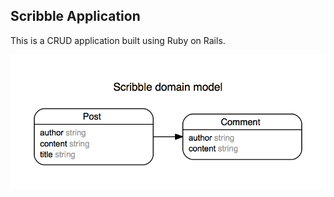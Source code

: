 ## Scribble Application

This is a CRUD application built using Ruby on Rails.

<img src="erd.png">
